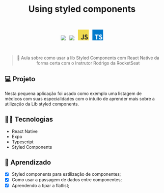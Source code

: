 <div align="center">
  <h1>Using styled components</h1>

  <br>

  <p>
    <img src="https://user-images.githubusercontent.com/71537090/159611634-9c2009c9-fe18-433a-829f-320b3c68a6f6.png" height="35px"/>
    &nbsp;
    <img src="https://user-images.githubusercontent.com/71537090/159611771-394305ff-02c4-4440-af93-f6d601381392.png" height="35px"/>
    &nbsp;
    <img src="https://raw.githubusercontent.com/github/explore/80688e429a7d4ef2fca1e82350fe8e3517d3494d/topics/javascript/javascript.png" height="35px"/>
    &nbsp;
    <img src="https://raw.githubusercontent.com/github/explore/80688e429a7d4ef2fca1e82350fe8e3517d3494d/topics/typescript/typescript.png" height="35px"/>
  </p>

  <br>

  > 📱 Aula sobre como usar a lib Styled Components com React Native da forma certa com o Instrutor Rodrigo da RocketSeat
</div>

## 💻 Projeto

Nesta pequena aplicação foi usado como exemplo uma listagem de médicos com suas especialidades com o intuito de aprender mais sobre a utilização da Lib styled components.

## 👨‍💻 Tecnologias

- React Native
- Expo
- Typescript
- Styled Components

## 🔨 Aprendizado

- [x] Styled components para estilização de componentes;
- [x] Como usar a passagem de dados entre componentes;
- [x] Aprendendo a tipar a flatlist;
